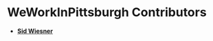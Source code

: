 WeWorkInPittsburgh Contributors
===========================

* **[Sid Wiesner](http://twitter.com/sidwiesner)**

